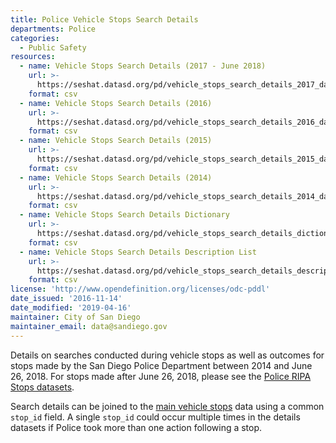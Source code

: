 ```yaml
---
title: Police Vehicle Stops Search Details
departments: Police
categories:
  - Public Safety
resources:
  - name: Vehicle Stops Search Details (2017 - June 2018)
    url: >-
      https://seshat.datasd.org/pd/vehicle_stops_search_details_2017_datasd.csv
    format: csv
  - name: Vehicle Stops Search Details (2016)
    url: >-
      https://seshat.datasd.org/pd/vehicle_stops_search_details_2016_datasd.csv
    format: csv
  - name: Vehicle Stops Search Details (2015)
    url: >-
      https://seshat.datasd.org/pd/vehicle_stops_search_details_2015_datasd.csv
    format: csv
  - name: Vehicle Stops Search Details (2014)
    url: >-
      https://seshat.datasd.org/pd/vehicle_stops_search_details_2014_datasd.csv
    format: csv
  - name: Vehicle Stops Search Details Dictionary
    url: >-
      https://seshat.datasd.org/pd/vehicle_stops_search_details_dictionary.csv
    format: csv
  - name: Vehicle Stops Search Details Description List
    url: >-
      https://seshat.datasd.org/pd/vehicle_stops_search_details_description_list.csv
    format: csv
license: 'http://www.opendefinition.org/licenses/odc-pddl'
date_issued: '2016-11-14'
date_modified: '2019-04-16'
maintainer: City of San Diego
maintainer_email: data@sandiego.gov
---
```

Details on searches conducted during vehicle stops as well as outcomes for stops made by the San Diego Police Department between 2014 and June 26, 2018. For stops made after June 26, 2018, please see the [Police RIPA Stops datasets](/datasets/police-ripa-stops/).

<!--more-->

Search details can be joined to the [main vehicle stops](/datasets/police-vehicle-stops/) data using a common `stop_id` field. A single `stop_id` could occur multiple times in the details datasets if Police took more than one action following a stop.